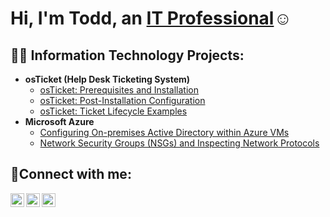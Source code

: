 <h1>Hi, I'm Todd, an <a href="https://linkedin.com/in/Josh">IT Professional</a>☺</h1>

<h2>👨‍💻 Information Technology Projects:</h2>

- <b>osTicket (Help Desk Ticketing System)</b>
  - [osTicket: Prerequisites and Installation](https://github.com/texasson/osticket-prereqs)
  - [osTicket: Post-Installation Configuration](https://github.com/texasson/post-install-config)
  - [osTicket: Ticket Lifecycle Examples](https://github.com/texasson/ticket-lifecycle)
- <b>Microsoft Azure</b>
  - [Configuring On-premises Active Directory within Azure VMs](https://github.com/texasson/configure-ad)
  - [Network Security Groups (NSGs) and Inspecting Network Protocols](https://github.com/texasson/azure-network-protocols)

<h2>🤳Connect with me:</h2>

[<img align="left" alt="Josh | Twitter" width="22px" src="https://cdn.jsdelivr.net/npm/simple-icons@v3/icons/twitter.svg" />][twitter]
[<img align="left" alt="Josh | LinkedIn" width="22px" src="https://cdn.jsdelivr.net/npm/simple-icons@v3/icons/linkedin.svg" />][linkedin]
[<img align="left" alt="Josh | Instagram" width="22px" src="https://cdn.jsdelivr.net/npm/simple-icons@v3/icons/instagram.svg" />][instagram]

[twitter]: https://twitter.com/Josh
[instagram]: https://www.instagram.com/Josh
[linkedin]: https://linkedin.com/in/Josh
